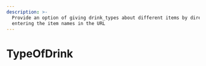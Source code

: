 ```yaml
---
description: >-
  Provide an option of giving drink_types about different items by directly
  entering the item names in the URL
---
```


# TypeOfDrink


